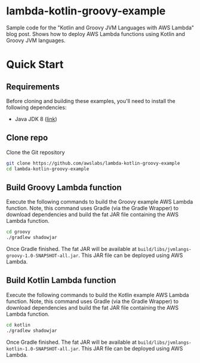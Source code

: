 # lambda-kotlin-groovy-example

Sample code for the "Kotlin and Groovy JVM Languages with AWS Lambda" blog post. Shows how to deploy AWS Lambda functions using Kotlin and Groovy JVM languages.

# Quick Start

## Requirements

Before cloning and building these examples, you'll need to install the following dependencies:
* Java JDK 8 ([link](http://www.oracle.com/technetwork/java/javase/downloads/index-jsp-138363.html))

## Clone repo

Clone the Git repository

```bash
git clone https://github.com/awslabs/lambda-kotlin-groovy-example
cd lambda-kotlin-groovy-example
```

## Build Groovy Lambda function

Execute the following commands to build the Groovy example AWS Lambda function. Note, this command uses Gradle (via the Gradle Wrapper) to download dependencies and build the fat JAR file containing the AWS Lambda function.

```bash
cd groovy
./gradlew shadowjar
```

Once Gradle finished. The fat JAR will be available at `build/libs/jvmlangs-groovy-1.0-SNAPSHOT-all.jar`. This JAR file can be deployed using AWS Lambda.

## Build Kotlin Lambda function

Execute the following commands to build the Kotlin example AWS Lambda function. Note, this command uses Gradle (via the Gradle Wrapper) to download dependencies and build the fat JAR file containing the AWS Lambda function.

```bash
cd kotlin
./gradlew shadowjar
```

Once Gradle finished. The fat JAR will be available at `build/libs/jvmlangs-kotlin-1.0-SNAPSHOT-all.jar`. This JAR file can be deployed using AWS Lambda.
